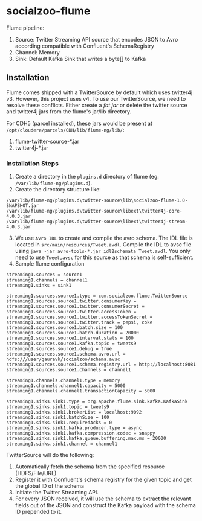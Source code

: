 # socialzoo-flume
Flume pipeline:

1. Source: Twitter Streaming API source that encodes JSON to Avro according compatible with Confluent's SchemaRegistry
2. Channel: Memory
3. Sink: Default Kafka Sink that writes a byte[] to Kafka

## Installation

Flume comes shipped with a TwitterSource by default which uses twitter4j v3. However, this project uses v4. To use our TwitterSource, we need to resolve these conflicts. Either create a _fat jar_ or delete the twitter source and twitter4j jars from the flume's jar/lib directory.

For CDH5 (parcel installed), these jars would be present at `/opt/cloudera/parcels/CDH/lib/flume-ng/lib/`:

1. flume-twitter-source-*.jar
2. twitter4j-*.jar

### Installation Steps

1. Create a directory in the `plugins.d` directory of flume (eg: `/var/lib/flume-ng/plugins.d`).
2. Create the directory structure like:
```
/var/lib/flume-ng/plugins.d\twitter-source\lib\socialzoo-flume-1.0-SNAPSHOT.jar
/var/lib/flume-ng/plugins.d\twitter-source\libext\twitter4j-core-4.0.3.jar
/var/lib/flume-ng/plugins.d\twitter-source\libext\twitter4j-stream-4.0.3.jar
```
3. We use `Avro IDL` to create and compile the avro schema. The IDL file is located in `src/main/resources/Tweet.avdl`.
Compile the IDL to avsc file using `java -jar avro-tools-*.jar idl2schemata Tweet.avdl`.
You only need to use `Tweet,avsc` for this source as that schema is self-sufficient.
4. Sample flume configuration
```
streaming1.sources = source1
streaming1.channels = channel1
streaming1.sinks = sink1

streaming1.sources.source1.type = com.socialzoo.flume.TwitterSource
streaming1.sources.source1.twitter.consumerKey = 
streaming1.sources.source1.twitter.consumerSecret = 
streaming1.sources.source1.twitter.accessToken = 
streaming1.sources.source1.twitter.accessTokenSecret = 
streaming1.sources.source1.twitter.track = pepsi, coke
streaming1.sources.source1.batch.size = 100
streaming1.sources.source1.batch.duration = 20000
streaming1.sources.source1.interval.stats = 100
streaming1.sources.source1.kafka.topic = tweets9
streaming1.sources.source1.debug = true
streaming1.sources.source1.schema.avro.url = hdfs:///user/gauravk/socialzoo/schema.avsc
streaming1.sources.source1.schema.registry.url = http://localhost:8081
streaming1.sources.source1.channels = channel1

streaming1.channels.channel1.type = memory
streaming1.channels.channel1.capacity = 5000
streaming1.channels.channel1.transactionCapacity = 5000

streaming1.sinks.sink1.type = org.apache.flume.sink.kafka.KafkaSink
streaming1.sinks.sink1.topic = tweets9
streaming1.sinks.sink1.brokerList = localhost:9092
streaming1.sinks.sink1.batchSize = 100
streaming1.sinks.sink1.requiredAcks = 0
streaming1.sinks.sink1.kafka.producer.type = async
streaming1.sinks.sink1.kafka.compression.codec = snappy
streaming1.sinks.sink1.kafka.queue.buffering.max.ms = 20000
streaming1.sinks.sink1.channel = channel1
```

TwitterSource will do the following:

1. Automatically fetch the schema from the specified resource (HDFS/File/URL)
2. Register it with Confluent's schema registry for the given topic and get the global ID of the schema
3. Initiate the Twitter Streaming API.
4. For every JSON received, it will use the schema to extract the relevant fields out of the JSON and construct the Kafka payload with the schema ID prepended to it.

